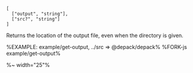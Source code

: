 ```## getOutput => string
[
  ["output", "string"],
  ["src?", "string"]
]
```

Returns the location of the output file, even when the directory is given.

%EXAMPLE: example/get-output, ../src => @depack/depack%
%FORK-js example/get-output%

%~ width="25"%